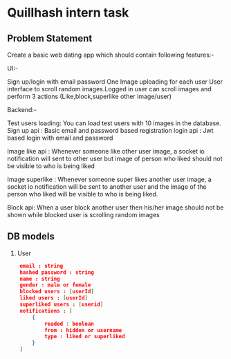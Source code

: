 # Quillhash intern task

## Problem Statement

Create a basic web dating app which should contain following features:-

UI:-

Sign up/login with email password
One Image uploading for each user
User interface to scroll random images.Logged in user can scroll images and perform 3 actions (Like,block,superlike other image/user)

Backend:-

Test users loading: You can load test users with 10 images in the database.
Sign up api : Basic email and password based registration
login api : Jwt based login with email and password

Image like api : Whenever someone like other user image, a socket io notification will sent to other user
but image of person who liked should not be visible to who is being liked

Image superlike : Whenever someone super likes another user image, a socket io notification will be sent to another user and the image of the person who liked will be visible to who is being liked.

Block api: When a user block another user then his/her image should not be shown while blocked user is scrolling random images

## DB models

1. User

```json
    email : string
    hashed password : string
    name : string
    gender : male or female
    blocked users : [userId]
    liked users : [userId]
    superliked users : [userid]
    notifications : [
        {
            readed : boolean
            from : hidden or username
            type : liked or superliked
        }
    ]
```
